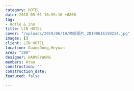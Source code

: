 ```yaml
---
category: HOTEL
date: 2018-05-01 10:59:16 +0800
tag:
- Hotle & inn
title: LIN HOTEL
cover: "/uploads/2019/06/19/微信图片_20190616150214.jpg"
images: []
client: LIN HOTEL
location: GuangDong,Heyuan
area: "380"
designer: HARVEYWONG
members: Atao
construction: ''
construction_date: 
featured: false

---
```

